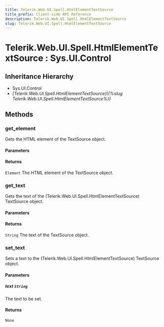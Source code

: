 ```yaml
---
title: Telerik.Web.UI.Spell.HtmlElementTextSource
title_prefix: Client-side API Reference
description: Telerik.Web.UI.Spell.HtmlElementTextSource
slug: Telerik.Web.UI.Spell.HtmlElementTextSource
---
```


# Telerik.Web.UI.Spell.HtmlElementTextSource : Sys.UI.Control 

## Inheritance Hierarchy

* Sys.UI.Control
* *[Telerik.Web.UI.Spell.HtmlElementTextSource]({%slug Telerik.Web.UI.Spell.HtmlElementTextSource%})*


## Methods

###  get_element

Gets the HTML element of the TextSource object.

#### Parameters

#### Returns

`Element` The HTML element of the TextSource object.

### get_text

Gets the text of the (Telerik.Web.UI.Spell.HtmlElementTextSource) TextSource object.

#### Parameters

#### Returns

`String` The text of the TextSource object.

### set_text

Sets a text to the (Telerik.Web.UI.Spell.HtmlElementTextSource) TextSource object.

#### Parameters

##### text `String`

The text to be set.

#### Returns

`None` 



